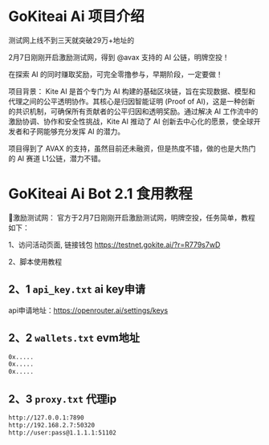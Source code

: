 # GoKiteai Ai 项目介绍
测试网上线不到三天就突破29万+地址的 

2月7日刚刚开启激励测试网，得到 
@avax 支持的 AI 公链，明牌空投！

在探索 AI 的同时赚取奖励，可完全零撸参与，早期阶段，一定要做！

项目背景：
Kite AI 是首个专门为 AI 构建的基础区块链，旨在实现数据、模型和代理之间的公平透明协作。其核心是归因智能证明 (Proof of AI)，这是一种创新的共识机制，可确保所有贡献者的公平归因和透明奖励。通过解决 AI 工作流中的激励协调、协作和安全性挑战，Kite AI 推动了 AI 创新去中心化的愿景，使全球开发者和子网能够充分发挥 AI 的潜力。

项目得到了 AVAX 的支持，虽然目前还未融资，但是热度不错，做的也是大热门的 AI 赛道 L1公链，潜力不错。

# GoKiteai Ai Bot 2.1 食用教程
🌟激励测试网：
官方于2月7日刚刚开启激励测试网，明牌空投，任务简单，教程如下：

1、访问活动页面, 链接钱包
https://testnet.gokite.ai/?r=R779s7wD

2、脚本使用教程
## 2、1 ``api_key.txt`` ai key申请
api申请地址：https://openrouter.ai/settings/keys

## 2、2 ``wallets.txt`` evm地址
```txt
0x.....
0x.....
0x.....
```

## 2、3 ``proxy.txt`` 代理ip
```txt
http://127.0.0.1:7890
http://192.168.2.7:50320
http://user:pass@1.1.1.1:51102
```
